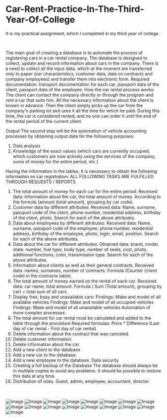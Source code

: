 # Car-Rent-Practice-In-The-Third-Year-Of-College
It is my practical assignment, which I completed in my third year of college.

<br>

The main goal of creating a database is to automate the process of registering cars in a car rental company.
The database is designed to collect, update and record information about cars in the company.
There is a need to collect all the input data, which at the moment are transferred only to paper (car characteristics, customer data, data on contracts and company employees) and transfer them into electronic form.
Required documentation: transport documentation for each car, passport data of the client, passport data of the employee.
How the car rental process works: The client can contact the company directly or through the program and rent a car that suits him. All the necessary information about the client is known in advance. Then the client simply picks up the car from the company's parking lot and uses it all the time for which he paid. During this time, the car is considered rented, and no one can order it until the end of the rental period of the current client.

Output
The second step will be the automation of vehicle accounting processes by obtaining output data for the following purposes:
1. Data analysis
2. Knowledge of the exact values ​​(which cars are currently occupied, which customers are now actively using the services of the company, sums of money for the entire period, etc.)

Having the information in the tables, it is necessary to obtain the following information on car registration:
ALL FOLLOWING TASKS ARE FULFILLED THROUGH REQUESTS / REPORTS.

1. The total amount of money for each car for the entire period:
Received data: Information about the car, the total amount of money. According to the formula (amount (total amount), grouping by car code).
2. Customer data by different attributes:
Received data: Name, surname, passport code of the client, phone number, residential address, birthday of the client, photo. Search for each of the above attributes.
3. Data about employees by different attributes:
Received data: Name, surname, passport code of the employee, phone number, residential address, birthday of the employee, photo, login, email, position. Search for each of the above attributes.
4. Data about the car for different attributes:
Obtained data: brand, model, state. number, fuel type, body type, number of seats, cost, photo, additional functions, color, transmission type. Search for each of the above attributes.
5. Information about clients as well as their general contracts.
Received data: names, surnames, number of contracts. Formula (Counter (client code) in the contracts table).
6. The total amount of money earned on the rental of each car.
Received data: car name, total amount. Formula (
Sum (Total amount), grouping by car) + total sum of all cars.
7. Display free, busy and unavailable cars:
Findings: Make and model of all available vehicles
Findings: Make and model of all occupied vehicles
Findings: Make and model of all unavailable vehicles
Automation of more complex processes:
1. The total amount for car rental must be calculated and added to the table through the procedure
Required formulas: Price * Difference (Last day of car rental - First day of car rental)
2. Delete information about the contract that was canceled.
3. Delete customer information.
4. Delete information about the car.
5. Add a new client to the database
6. Add a new car to the database.
7. Add a new employee to the database.
Data security
1. Creating a full backup of the Database
The database should always be in multiple copies to avoid any problems. It should be possible to restore this data at any time.
2. Distribution of roles.
Guest, admin, employee, accountant, director.

<br><br>
![Image](img/1.png)
![Image](img/2.png)
![Image](img/3.png)
![Image](img/4.png)
![Image](img/5.png)
![Image](img/6.png)
![Image](img/7.png)
![Image](img/8.png)
![Image](img/9.png)
![Image](img/10.png)
![Image](img/11.png)
![Image](img/12.png)
![Image](img/13.png)
![Image](img/14.png)
![Image](img/15.png)
![Image](img/16.png)
![Image](img/17.png)
